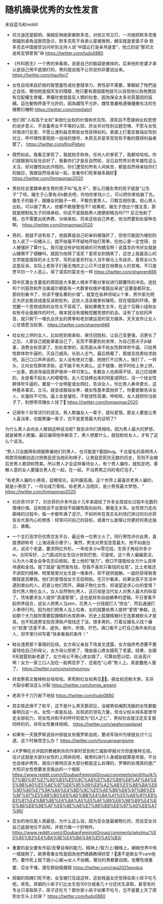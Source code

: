 随机摘录优秀的女性发言
==

来自蓝鸟和reddit

- 邓文迪还是聪明，保姆反映她家暴默多克，对他又骂又打，一次她把默多克推倒磕到桌角送医院急诊，默多克死不肯承认是被推倒，蝻宝就是爱面子😅 默多克去中国接受访问听到主持人说“中国云打是亲骂是爱”，他立刻说“那邓文迪肯定很爱我”😅
https://twitter.com/tudo0880

- 《外科医生》一个男的来看病，说是自己的脑袋是被摔的，后来他的老婆才承认是自己用平底锅打的，男的就说我不让你说你非要说出来。
https://twitter.com/maofen7

- 女性自信來自於她的智慧靈性或社會競爭力，男性卻不需要，睪酮給了牠們迷之自信，哪怕牠是個天生的殘廢…牠只要有兩個蛋牠就可以自信地以為牠應該有交配權生育權，男權社會就是反人類的社會，因為保全太多劣質基因的延續。這在動物界是不允許的，因為雌性不允許，雌性會嚴格遵循優勝劣汰的生殖繁衍機制
https://twitter.com/mimitato1

- 他们用"人权高于女权"来弱化女权的价值和优先性、漠视且不愿接纳女权思想的进步意义、不具备男女不平等的认知、厌女并对性别议题恐惧、不愿与女性共情进行反思、不愿让渡利益去帮助女性获得权利。表面上打着反极端反性别对立，呼吁理性客观统一战线的旗号，本质无非是享受现有平衡的既得利益者罢了。
https://twitter.com/KooPeben

- 既然如此，我看见爹死了，我就拍手称快，任何人的爹死了，我都哈哈哈。你们就跟我叫反社会好了，我看你们才是反自然呢，没见自然界对老年雄性这么关注，却对雌性如此作贱的。你们遭受的所有人间疾苦，都是自然母亲给你们的报应，我跟自然母亲站一起，坐看你们死爹越多越好🤣
https://twitter.com/linmaomao2020

- 男权社会里跟单身生育的孩子叫"私生子"，那么已婚生育的孩子就是"公生子"了呗。婚生子心里有点b数去吧，你怕你爹找小三，可以把你爹给骟了先。婚生子的脑子，跟婚女的脑子一样，不敢伤害男人，只敢互相伤害。担心男人出轨，可以骟了男人，他都不敢报警信不? 结果呢，婚生子想出个馊主意，那就是限制私生子的继承权，你这不是鼓励男人随便射精去吗??? 反正他射了精，也不需要出抚养费，分继承权，将来还给自己养老，他当然要到处留种去啊。
https://twitter.com/linmaomao2020

- 男的，我就不说有些了，他就算是自己的亲妈被强奸了，但他可能因为被别的女人说了一句猪头三，就开始毫不怀疑地开始打男拳。在他心里一定觉得，女人被强奸了算什么，我可是没有驴给我骑的可怜蝻宝啊！说莫言的书厌女就是山猪嚼不了细糠吗，就因为他得了诺奖？爱屌女别搞笑了，这世上我最恶心的文学就是国屌的乡土文学，写的全是农村女人当牛做马上吊自杀，爱屌女以为这是反讽，实际上老屌子们毫无愧疚之心只不过是在咀嚼女人的苦难。不只是贾平凹一个人恶心，得了诺奖的莫言也一样
https://twitter.com/shanren666

- 简中区激女含量低的原因是大多数人根本不敢对爹权进行颠覆性的冲击。连批判个刘慈欣和乔治奥威尔都能有一大群爹权维护者跳出来说“这要是都厌女，那你别看书了，你读不懂名著的价值”。就爱在各种领域认个爹，男作家光明正大厌女能说成是反讽和批判，这些人活该被爹权锤死。现在墙国的环境，要觉醒一个思想成熟的女性太不容易了。我如果晚生五年，在这个豆瓣小组和女权账号全面被炸的时代，根本就没有接触觉醒思想的机会。没有了女权的声音，就只剩下一堆仇女厌女的男拳和老封建运营的官方媒体，天天宣传让女人心甘情愿当奴隶。
https://twitter.com/shanren666

- 给女权上供的女人，比如抢到继承权，保住冠姓权，让自己变更强，活更长了之后，人家自己就能罩着自己了，反而不需要到处卖惨，为自己那点子jb破事，浪费女权资源了。到处卖惨的，反而是从来不给女性群体吹牛逼，只给男性群体吹牛逼的，灭自己威风，长别人志气，最后倒霉了，那就去找男权求助吧。自己口口声声说的，女人没有绝对力量，统统打不过男人，挨打了，一转头，又向女性群体求助，这不脑子有大病么。这不就像，她平时给上帝上供，一出事，跑进寺庙找菩萨救命一样可笑么。多数女人也病得不轻，自己花钱捧的，全是看不起女人的嘤嘤怪。女人花钱捧出来的明星或网红，没一个给女性群体吹牛逼的，要是一个女明星或女网红，告诉女人，你比男人寿命更长，这种基本事实，立马，就变成极端女拳，被女性基本盘抛弃了。你要是敢告诉女人，长皱纹不可怕，逼上全是皱纹，不耽误性高潮，哗啦啦，女人就把你当疯子了，别想带货赚女人钱了🤣
https://twitter.com/linmaomao2020

- 记得有个非常流行的说法，男人欺骗女人一辈子，就叫爱情。那女人要是让男人喜当爹，也能欺骗一辈子，岂不是爱情最大的证明了?

为什么男人会向女人推销这种说法呢? 我告诉你们真相哈，因为男人最大的梦想，就是被男人欺骗，最后骗得他命都丢了。男人想要什么，就投射给女人，才有了这么个说法。 

“男人只会跪拜和顺服欺骗他们的男人，也可能是Y基因bug。千古留名的英明伟人明君将相都创造过把男屁民当炮灰和棋子，让男屁民死伤无数的历史，否则不会被后世男人歌颂和赞美。所以男人才会这样看待女人，有个男人骗你，就知足吧。善解人意的女人要撮合男人在一起，在一起，不当男男之间的电灯泡子。”

“有老男人骗的小男孩，屁眼锃光，前列腺高潮。这个世界上最喜欢老男人骗的，就是小男孩了，一将功成万骨枯，给老男人当炮灰，是小男孩最大梦想。 ”
https://twitter.com/linmaomao2020

- 刘亦菲35岁了。刘亦菲的许多作品十几年来就给了许多女孩成长过程中无数的情绪价值。这和她谈不谈爱结不结婚性取向如何，都毫无关系。女性努力走向巅峰的过程中，每一步都布满了泥泞。不如听听在真实名利场打拼过的刘亦菲告诉大家内心的修炼：经常问问自己的目标，或者什么能够让你更好的表达独立、勇敢。

- 一个主打高学历优质交友平台，最近有一位男士火了。同行男性评价此男，喜提港卵称号（上海话表示傻子）。果然，男宝对男宝恶意最大。他不如直白点，说买个老婆，要求网红外形，一年给多少w零花钱，生孩子再给你多少w，合同写好，上门面试的女生估计排到巴黎。可是呢，这个男人偏偏意淫，认为大小美女会争先恐后倒贴，爱上他的“魅力”。绝口不提能给女方什么具体待遇和金钱。提了就是“虽然我有钱，但我不喜欢只看钱的女孩”。比土老板还不讲契约精神，明里暗里对女生提一堆条件，却不提供报酬，一副你获得我青眼就是高攀我。他们的爱情指女方无偿倒贴。在贝尔看来，如果女孩子生活中遇到类似的人，赶紧让他们爬开。满脑子物化女性，却渴望追求心仪的爱情？现代男人物化女人，女人自然物化男人，这已经是当代女人对男人最大的纵容了。凭啥要求女人提供“浪漫爱情”。这也是财务自由蝻拳的逻辑，平日里看不起供养组合，说女人把男人当atm，花男人一分钱就打入“捞女”，然后通通打入拳师行列。因为他们把男人当上位者，女的就要给男人提供“爱情”奉献。比如那个大力鼓吹需要狐狸精的水库欧神，历史上狐狸精被纣王连累被砍头才是真。也不知道男宝投资滑铁卢借钱还了没。很多男的，打着征婚名义找个廉价“奴隶”还差不多，虚伪，做作，侨情，拧巴。满口看不上盯自己条件来的女人，但字里行间写着“快来看我的条件！”

- 硅谷渣男那个事情的后续。女方母父亲自下场发文透露，女方临终考虑要不要留钱给自己的母父，女方母父拒绝了，理由是心疼女婿死了老婆。结果，女婿9天就娶到新老婆了，女方母父不用心疼女婿了，可算如愿以偿，应该高兴啊！女方一家三口人加在一起两百岁了，还栽在“心疼”男人上。真是蠢绝人寰了。
https://twitter.com/xinxinmoumou

- 转发蔡英文推掉粉丝哈哈哈。笑死粉红女权再见👋🏻。搞女权还粉大爹。东非大裂谷都没这么分裂
https://twitter.com/tomie_amami

- 老屌子千刀万剐下地狱
https://twitter.com/tudo0880

- 其实核武保不了和平，这不是什么黑天鹅洞见，没被男权阉割洗脑的女性都能看明白这一点。女性一直是反战、反核武的领先力量，但当父权从母系那里夺走全部权力，将女性对和平的呼吁贬低为“妇人之仁”，男权社会就注定反复栽同样的坑，并将女性集体陪绑。
https://twitter.com/seahorseplanet

- 如果有一天俄罗斯说徐州铁链女有俄罗斯血统，要进军徐州为铁链女讨个公道。这个时候改怎么办？
https://twitter.com/huyuanwangisme

- J.K罗琳在点评因宗教被刺杀的作家时受到死亡威胁举报对方但是推特无视。估计这就是大部分女性的上网体验吧，被男的进行人身威胁就算是举报，平台也会维护男性，我估计推特应该大部分都是这么处理的，罗琳的处境真的是广大知识女性想要发言输出的一个缩影
https://www.reddit.com/r/DoubanFeministGroup/comments/wo0rhu/jk%E7%BD%97%E7%90%B3%E5%9C%A8%E7%82%B9%E8%AF%84%E5%9B%A0%E5%AE%97%E6%95%99%E8%A2%AB%E5%88%BA%E6%9D%80%E7%9A%84%E4%BD%9C%E5%AE%B6%E6%97%B6%E5%8F%97%E5%88%B0%E6%AD%BB%E4%BA%A1%E5%A8%81%E8%83%81%E4%B8%BE%E6%8A%A5%E5%AF%B9%E6%96%B9%E4%BD%86%E6%98%AF%E6%8E%A8%E7%89%B9%E6%97%A0%E8%A7%86/

- 亚女的地位是人类最低，为什么这么说，因为亚女是最被物化的，而且亚女对自己底层地位不自知，并努力做一个好物件。
https://www.reddit.com/r/DoubanFeministGroup/comments/wkslmu/%E5%85%B3%E4%BA%8E%E4%BA%9A%E5%A5%B3/

- 重要的是女要有作惡/反擊自保的能力，精神上/智力上/體格上。網絡世界中有一樣就夠了。歐男尊重女性是因為他們媽媽教得好麼？🤣還不是歐女不care他們，要作死上竄下跳小心被✂️女人不抬轎，哪兒的男都要自閉。攻擊性很重要，亞女不懂，還在那幼瘦雌競
https://twitter.com/raja2021exodus

- 屌蝈的贱婢们死不绝，女宝被打压成这样，这些贱逼女还觉得自家小屌子吃亏呢。笑死。屌蝈的小屌子们比女生低100分或者几十分还优先录取，甚至有的专业只录取屌子，屌子还吃亏？那你家小屌子如果不吃亏，岂不是要上天了爬到女生头上拉屎？
https://twitter.com/tudo0880
